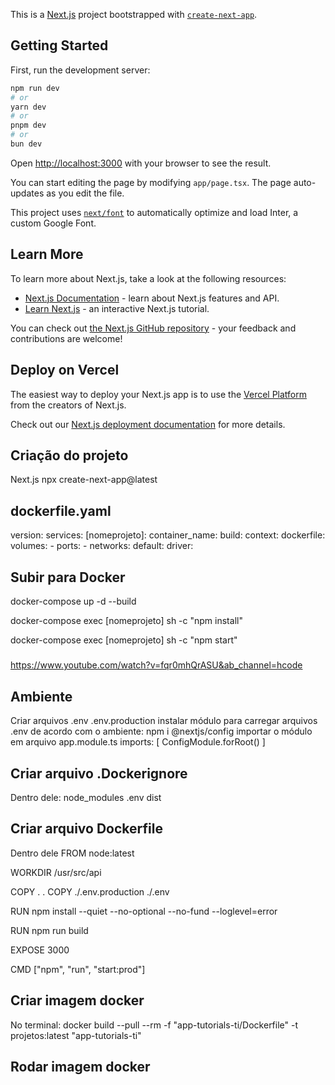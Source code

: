 This is a [Next.js](https://nextjs.org/) project bootstrapped with [`create-next-app`](https://github.com/vercel/next.js/tree/canary/packages/create-next-app).

## Getting Started

First, run the development server:

```bash
npm run dev
# or
yarn dev
# or
pnpm dev
# or
bun dev
```

Open [http://localhost:3000](http://localhost:3000) with your browser to see the result.

You can start editing the page by modifying `app/page.tsx`. The page auto-updates as you edit the file.

This project uses [`next/font`](https://nextjs.org/docs/basic-features/font-optimization) to automatically optimize and load Inter, a custom Google Font.

## Learn More

To learn more about Next.js, take a look at the following resources:

- [Next.js Documentation](https://nextjs.org/docs) - learn about Next.js features and API.
- [Learn Next.js](https://nextjs.org/learn) - an interactive Next.js tutorial.

You can check out [the Next.js GitHub repository](https://github.com/vercel/next.js/) - your feedback and contributions are welcome!

## Deploy on Vercel

The easiest way to deploy your Next.js app is to use the [Vercel Platform](https://vercel.com/new?utm_medium=default-template&filter=next.js&utm_source=create-next-app&utm_campaign=create-next-app-readme) from the creators of Next.js.

Check out our [Next.js deployment documentation](https://nextjs.org/docs/deployment) for more details.


## Criação do projeto
Next.js
npx create-next-app@latest

## dockerfile.yaml
version: 
services:
    [nomeprojeto]:
        container_name:
        build:
            context: 
            dockerfile: 
        volumes:
            -
        ports:
            - 
networks:
    default:
        driver:

## Subir para Docker
docker-compose up -d --build

docker-compose exec [nomeprojeto] sh -c "npm install"

docker-compose exec [nomeprojeto] sh -c "npm start"



#####
https://www.youtube.com/watch?v=fqr0mhQrASU&ab_channel=hcode
## Ambiente
Criar arquivos
.env
.env.production
instalar módulo para carregar arquivos .env de acordo com o ambiente:
    npm i @nextjs/config
importar o módulo em arquivo app.module.ts
imports: [ ConfigModule.forRoot() ]

## Criar arquivo .Dockerignore
Dentro dele:
node_modules
.env
dist

## Criar arquivo Dockerfile
Dentro dele 
FROM node:latest

WORKDIR /usr/src/api

COPY . .
COPY ./.env.production ./.env

RUN npm install --quiet --no-optional --no-fund --loglevel=error

RUN npm run build

EXPOSE 3000

CMD ["npm", "run", "start:prod"]

## Criar imagem docker
No terminal:
    docker build --pull --rm -f "app-tutorials-ti/Dockerfile" -t projetos:latest "app-tutorials-ti"

## Rodar imagem docker


#####